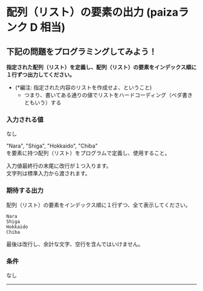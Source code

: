 # 配列（リスト）の要素の出力 (paizaランク D 相当)
## 下記の問題をプログラミングしてみよう！
**指定された配列（リスト）を定義し、配列（リスト）の要素をインデックス順に１行ずつ出力してください。**
- (\*編注: 指定された内容のリストを作成せよ、ということ)
  - つまり、書いてある通りの値でリストをハードコーディング（ベダ書きともいう）する

### 入力される値
なし

"Nara", "Shiga", "Hokkaido", "Chiba"  
を要素に持つ配列（リスト）をプログラムで定義し、使用すること。


入力値最終行の末尾に改行が１つ入ります。  
文字列は標準入力から渡されます。

### 期待する出力
配列（リスト）の要素をインデックス順に１行ずつ、全て表示してください。
```
Nara
Shiga
Hokkaido
Chiba
```
最後は改行し、余計な文字、空行を含んではいけません。

### 条件
なし

---

